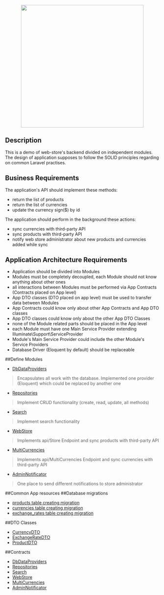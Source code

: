 <p align="center"><a href="https://laravel.com" target="_blank"><img src="https://raw.githubusercontent.com/laravel/art/master/logo-lockup/5%20SVG/2%20CMYK/1%20Full%20Color/laravel-logolockup-cmyk-red.svg" width="400"></a></p>

## Description

This is a demo of web-store's backend divided on independent modules. The design of application supposes to follow the 
SOLID principles regarding on common Laravel practises. 

## Business Requirements

The application's API should implement these methods:
- return the list of products
- return the list of currencies
- update the currency sign($) by id

The application should perform in the background these actions:
- sync currencies with third-party API
- sync products with third-party API
- notify web store administrator about new products and currencies added while sync

## Application Architecture Requirements

- Application should be divided into Modules 
- Modules must be completely decoupled, each Module should not know anything about other ones
- all interactions between Modules must be performed via App Contracts (Contracts placed on App level)
- App DTO classes (DTO placed on app level) must be used to transfer data between Modules
- App Contracts could know only about other App Contracts and App DTO classes
- App DTO classes could know only about the other App DTO Classes
- none of the Module related parts should be placed in the App level
- each Module must have one Main Service Provider extending Illuminate\Support\ServiceProvider
- Module's Main Service Provider could include the other Module's Service Providers
- Database Driver (Eloquent by default) should be replaceable

##Define Modules
- [DbDataProviders](https://github.com/almatyartem/laravel_migration_ideas/tree/master/app/Modules/DbDataProviders)
> Encapsulates all work with the database. Implemented one provider (Eloquent) which could be replaced by another one
- [Repositories](https://github.com/almatyartem/laravel_migration_ideas/tree/master/app/Modules/Repositories)
> Implement CRUD functionality (create, read, update, all methods)
- [Search](https://github.com/almatyartem/laravel_migration_ideas/tree/master/app/Modules/Search)
> Implement search functionality
- [WebStore](https://github.com/almatyartem/laravel_migration_ideas/tree/master/app/Modules/WebStore) 
> Implements api/Store Endpoint and sync products with third-party API     
- [MultiCurrencies](https://github.com/almatyartem/laravel_migration_ideas/tree/master/app/Modules/MultiCurrencies)
> Implements api/MultiCurrencies Endpoint and sync currencies with third-party API   
- [AdminNotificator](https://github.com/almatyartem/laravel_migration_ideas/tree/master/app/Modules/AdminNotificator)
> One place to send different notifications to store administrator 

##Common App resources
##Database migrations
- [products table creating migration](https://github.com/almatyartem/laravel_migration_ideas/blob/master/database/migrations/2020_11_27_084858_create_products_table.php)
- [currencies table creating migration](https://github.com/almatyartem/laravel_migration_ideas/blob/master/database/migrations/2020_11_27_083250_create_currencies_table.php)
- [exchange_rates table creating migration](https://github.com/almatyartem/laravel_migration_ideas/blob/master/database/migrations/2020_11_27_083611_create_exchange_rates_table.php)

##DTO Classes
- [CurrencyDTO](https://github.com/almatyartem/laravel_migration_ideas/blob/master/app/Models/DTO/CurrencyDTO.php)
- [ExchangeRateDTO](https://github.com/almatyartem/laravel_migration_ideas/blob/master/app/Models/DTO/ExchangeRateDTO.php)
- [ProductDTO](https://github.com/almatyartem/laravel_migration_ideas/blob/master/app/Models/DTO/ProductDTO.php)

##Contracts
- [DbDataProviders](https://github.com/almatyartem/laravel_migration_ideas/tree/master/app/Contracts/DbDataProviders)
- [Repositories](https://github.com/almatyartem/laravel_migration_ideas/tree/master/app/Contracts/Repositories/Services)
- [Search](https://github.com/almatyartem/laravel_migration_ideas/tree/master/app/Contracts/Search/Services)
- [WebStore](https://github.com/almatyartem/laravel_migration_ideas/tree/master/app/Contracts/WebStore/Events)   
- [MultiCurrencies](https://github.com/almatyartem/laravel_migration_ideas/tree/master/app/Contracts/MultiCurrencies) 
- [AdminNotificator](https://github.com/almatyartem/laravel_migration_ideas/tree/master/app/Modules/AdminNotificator)
